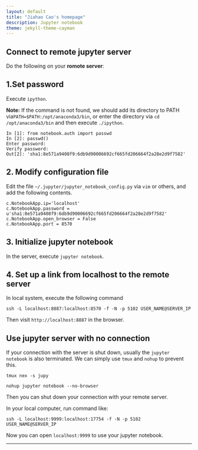 ```yaml
---
layout: default
title: "Jiahao Cao's homepage"
description: Jupyter notebook
theme: jekyll-theme-cayman
---
```


## Connect to remote jupyter server

Do the following on your **romote server**:

## 1.Set password

Execute `ipython`.

**Note:** If the command is not found, we should add its directory to PATH via`PATH=$PATH:/opt/anaconda3/bin`, or enter the directory via `cd /opt/anaconda3/bin` and then execute `./ipython`.

```
In [1]: from notebook.auth import passwd
In [2]: passwd()
Enter password:
Verify password:
Out[2]: 'sha1:8e571a9408f9:6db9d90006692cf665fd206664f2a28e2d9f7582'
```

## 2. Modify configuration file

Edit the file `~/.jupyter/jupyter_notebook_config.py` via `vim` or others, and add the following contents.

```
c.NotebookApp.ip='localhost'
c.NotebookApp.password = u'sha1:8e571a9408f9:6db9d90006692cf665fd206664f2a28e2d9f7582'
c.NotebookApp.open_browser = False
c.NotebookApp.port = 8570
```

## 3. Initialize jupyter notebook

In the server, execute `jupyter notebook`.

## 4. Set up a link from localhost to the remote server

In local system, execute the following command

```
ssh -L localhost:8887:localhost:8570 -f -N -p 5102 USER_NAME@SERVER_IP
```

Then visit `http://localhost:8887` in the browser.

## Use jupyter server with no connection

If your connection with the server is shut down, usually the `jupyter notebook` is also terminated. We can simply use `tmux` and `nohup` to prevent this.

```
tmux nex -s jupy

nohup jupyter notebook --no-browser

```

Then you can shut down your connection with your remote server.

In your local computer, run command like:

```
ssh -L localhost:9999:localhost:17754 -f -N -p 5102 USER_NAME@SERVER_IP
```

Now you can open `localhost:9999` to use your jupyter notebook.


------
